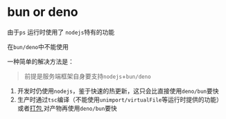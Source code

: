 # bun or deno

由于`ps` 运行时使用了 `nodejs`特有的功能

在`bun/deno`中不能使用

一种简单的解决方法是：
> 前提是服务端框架自身要支持`nodejs`+`bun/deno`
1. 开发时仍使用`nodejs`，鉴于快速的热更新，这只会比直接使用`deno/bun`要快
2. 生产时通过`tsc`编译（不能使用`unimport/virtualFile`等运行时提供的功能）或者[打包](./bundle.md),对产物再使用`deno/bun`要快

